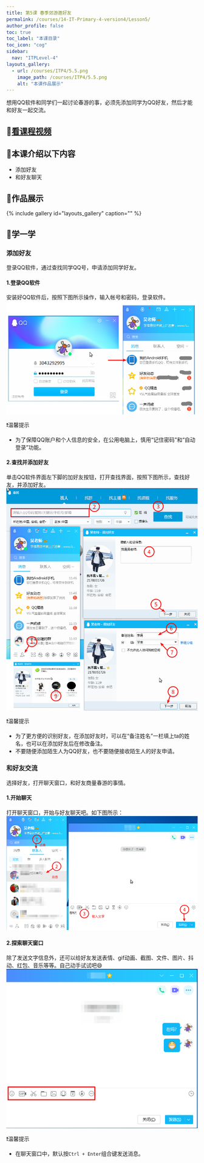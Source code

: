 ```yaml
---
title: 第5课 春季郊游邀好友
permalink: /courses/14-IT-Primary-4-version4/Lesson5/
author_profile: false
toc: true
toc_label: "本课目录"
toc_icon: "cog"
sidebar:
  nav: "ITPLevel-4"
layouts_gallery:
  - url: /courses/ITP4/5.5.png
    image_path: /courses/ITP4/5.5.png
    alt: "本课作品展示"
---
```

想用QQ软件和同学们一起讨论春游的事，必须先添加同学为QQ好友，然后才能和好友一起交流。
## :cinema:[看课程视频](http://study.163.com)
## :mega:本课介绍以下内容

- 添加好友
- 和好友聊天

## :rainbow:作品展示
{% include gallery id="layouts_gallery" caption="" %}
## :electric_plug:学一学
### 添加好友
登录QQ软件，通过查找同学QQ号，申请添加同学好友。
#### 1.登录QQ软件
安装好QQ软件后，按照下图所示操作，输入帐号和密码，登录软件。
![](/courses/ITP4/5.1.png)

:heavy_exclamation_mark:温馨提示
- 为了保障QQ账户和个人信息的安全，在公用电脑上，慎用“记住密码”和“自动登录”功能。
#### 2.查找并添加好友
单击QQ软件界面左下脚的加好友按钮，打开查找界面，按照下图所示，查找好友，并添加好友。
![](/courses/ITP4/5.2.png)

:heavy_exclamation_mark:温馨提示
- 为了更方便的识别好友，在添加好友时，可以在“备注姓名”一栏填上ta的姓名，也可以在添加好友后在修改备注。
- 不要随便添加陌生人为QQ好友，也不要随便接收陌生人的好友申请。
### 和好友交流
选择好友，打开聊天窗口，和好友商量春游的事情。
#### 1.开始聊天
打开聊天窗口，开始与好友聊天吧。如下图所示：
![](/courses/ITP4/5.3.png)
#### 2.探索聊天窗口
除了发送文字信息外，还可以给好友发送表情、gif动画、截图、文件、图片、抖动、红包、音乐等等。自己动手试试吧:smile:
![](/courses/ITP4/5.4.png)

:heavy_exclamation_mark:温馨提示
- 在聊天窗口中，默认按`Ctrl + Enter`组合键发送消息。
